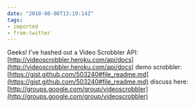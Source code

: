 ```yaml
---
date: "2010-08-06T13:19:14Z"
tags:
- imported
- from-twitter
---
```

Geeks! I've hashed out a Video Scrobbler API: [http://videoscrobbler.heroku.com/api/docs](http://videoscrobbler.heroku.com/api/docs) demo scrobbler: [https://gist.github.com/503240#file_readme.md](https://gist.github.com/503240#file_readme.md) discuss here: [http://groups.google.com/group/videoscrobbler](http://groups.google.com/group/videoscrobbler)
